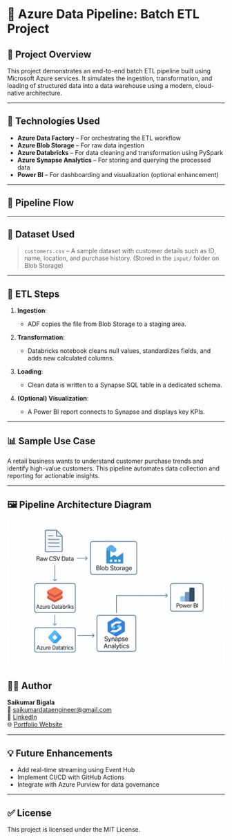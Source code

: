 # 🚀 Azure Data Pipeline: Batch ETL Project

## 📌 Project Overview
This project demonstrates an end-to-end batch ETL pipeline built using Microsoft Azure services. It simulates the ingestion, transformation, and loading of structured data into a data warehouse using a modern, cloud-native architecture.

---

## 🔧 Technologies Used
- **Azure Data Factory** – For orchestrating the ETL workflow
- **Azure Blob Storage** – For raw data ingestion
- **Azure Databricks** – For data cleaning and transformation using PySpark
- **Azure Synapse Analytics** – For storing and querying the processed data
- **Power BI** – For dashboarding and visualization (optional enhancement)

---

## 📂 Pipeline Flow


---

## 📁 Dataset Used
> `customers.csv` – A sample dataset with customer details such as ID, name, location, and purchase history. (Stored in the `input/` folder on Blob Storage)

---

## 📜 ETL Steps

1. **Ingestion**:
   - ADF copies the file from Blob Storage to a staging area.

2. **Transformation**:
   - Databricks notebook cleans null values, standardizes fields, and adds new calculated columns.

3. **Loading**:
   - Clean data is written to a Synapse SQL table in a dedicated schema.

4. **(Optional) Visualization**:
   - A Power BI report connects to Synapse and displays key KPIs.

---

## 📊 Sample Use Case
A retail business wants to understand customer purchase trends and identify high-value customers. This pipeline automates data collection and reporting for actionable insights.

---
## 🖼️ Pipeline Architecture Diagram

![Azure ETL Pipeline Architecture](pipeline-architecture.png)



## 👨‍💻 Author
**Saikumar Bigala**  
📧 saikumardataengineer@gmail.com  
🔗 [LinkedIn](https://www.linkedin.com/in/saikumar-bigala)  
🌐 [Portfolio Website](https://saikumar-bigala-tech-hub.lovable.app/)

---

## 💡 Future Enhancements
- Add real-time streaming using Event Hub
- Implement CI/CD with GitHub Actions
- Integrate with Azure Purview for data governance

---

## ✅ License
This project is licensed under the MIT License.
